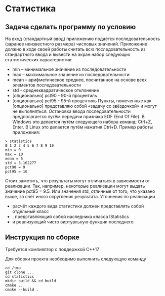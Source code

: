 # Статистика

## Задача сделать программу по условию

На вход (стандартный ввод) приложению подаётся последовательность (заранее неизвестного
размера) числовых значений. Приложение должно в ходе своей работы считать всю
последовательность из стандартного ввода и вывести на экран набор следующих статистических
характеристик:
- min – минимальное значение из последовательности
- max – максимальное значение из последовательности
- mean – арифметическое среднее, посчитанное на основе всех элементов последовательности
- std - среднеквадратическое отклонение
- [опционально] pct90 - 90-й процентиль
- [опционально] pct95 - 95-й процентиль
Пункты, помеченные как [опционально] представляю собой «задачу со звёздочкой» и могут не
выполняться.
Остановка ввода последовательности предполагается путём передачи признака EOF (End Of File). В
Windows это делается путём следующего набора команд: Ctrl+Z, Enter. В Linux это делается путём
нажатия Ctrl+D.
Пример работы приложения:
```
> statistics
0 1 2 3 4 5 6 7 8 9 10
min = 0
max = 10
mean = 5
std = 3.162277
pct90 = 9
pct95 = 10
```
Стоит заметить, что результаты могут отличаться в зависимости от реализации. Так, например,
некоторые реализации могут выдать значение pct95 = 9.5. Или значения std, отличные от того, что
указано выше, за счёт иного округления результата.
Уточнения по реализации
 - расчёт каждого вида статистики должен представлять собой отдельный класс
 - , представляющий собой наследника класса IStatistics
 - и реализующий чисто виртуальную функции последнего

## Инструкция по сборке

Требуется компиялтор с поддержкой C++17

Для сборки проекта необходимо выполнить следующую команду
```
cd /tmp
git clone ...
cd statistics
mkdir build && cd build
cmake ..
cmake --build .
```

